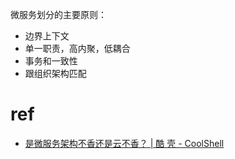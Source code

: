 微服务划分的主要原则：

- 边界上下文
- 单一职责，高内聚，低耦合
- 事务和一致性
- 跟组织架构匹配

# ref

- [是微服务架构不香还是云不香？ | 酷 壳 - CoolShell](https://coolshell.cn/articles/22422.html)